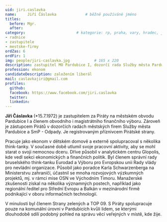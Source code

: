 ```yaml
---
uid: jiri.caslavka
name:     Jiří Čáslavka      		# běžně používáné jméno
titles:
  before: Mgr.
  after:
category:                 		# kategorie: rp, praha, vary, hradec, jmk, senat
- radnice
- zastupitele
- mestske-firmy
ordZas: 6
ordFir: 1
img: people/jiri-caslavka.jpg           # 165 x 220
description: zastupitel MO Pardubice I, dozorčí rada Služby města Pardubic # kratký popis, max 160 znaků
profession: ekonom
candidateDescription: založením liberál
mail: caslavkajiri@gmail.com
profiles:
  github:
  facebook: https://www.facebook.com/jiri.caslavka
  twitter:
  linkedin:
---
```


**Jiří Čáslavka** (*15.7.1972) je zastupitelem za Piráty na městském obvodu Pardubice I a členem obvodního i magistrátního finančního výboru. Zároveň je zástupcem Pirátů v dozorčích radách městských firem Služby města Pardubice a SmP - Odpady. Je registrovaným příznivcem Pirátské strany.

Pracuje jako ekonom v dětském domově a externě spolupracoval s několika think-tanky. V současné době  utlumil svoje pracovní aktivity, aby se mohl starat o svoji nemocnou dceru. Dříve působil v analytickém centru Glopolis, kde vedl sekci ekonomických a finančních politik. Byl členem správní rady bruselského think-tanku Eurodad a Výboru pro Evropskou unii Rady vlády pro nevládní organizace. Působil jako poradce Karla Schwarzenberga na Ministerstvu zahraničí, účastnil se mnoha rozvojových výzkumných projektů, mj. v rámci mise OSN ve Východním Timoru. Manažerské zkušenosti získal na několika významných postech, například jako regionální ředitel pro Střední Evropu a Balkán v mezinárodní firmě podnikající v oboru informačních technologií.

V minulosti byl členem Strany zelených a TOP 09. S Piráty spolupracuje pouze na komunální úrovni v Pardubicích kvůli lidem, se kterými dlouhodobě sdílí podobný pohled na správu věcí veřejných v místě, kde žije.

